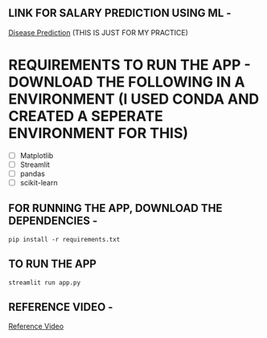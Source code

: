 ## LINK FOR SALARY PREDICTION USING ML - 
[Disease Prediction](https://salarypredictionusingml.streamlit.app/) (THIS IS JUST FOR MY PRACTICE)
# REQUIREMENTS TO RUN THE APP - DOWNLOAD THE FOLLOWING IN A ENVIRONMENT (I USED CONDA AND CREATED A SEPERATE ENVIRONMENT FOR THIS)
- [ ] Matplotlib
- [ ] Streamlit
- [ ] pandas
- [ ] scikit-learn
## FOR RUNNING THE APP, DOWNLOAD THE DEPENDENCIES -
```
pip install -r requirements.txt
```
## TO RUN THE APP
```
streamlit run app.py
```
## REFERENCE VIDEO -
[Reference Video](https://www.youtube.com/watch?v=xl0N7tHiwlw)

